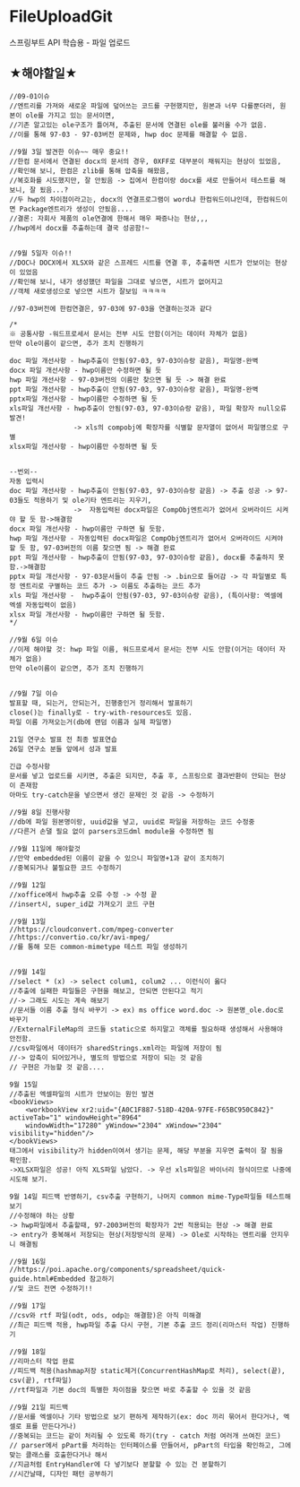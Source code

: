 # FileUploadGit
스프링부트 API 학습용 - 파일 업로드



## ★해야할일★


    //09-01이슈
    //엔트리를 가져와 새로운 파일에 덮어쓰는 코드를 구현했지만, 원본과 너무 다를뿐더러, 원본이 ole를 가지고 있는 문서이면,
    //기존 알고있는 ole구조가 틀어져, 추출된 문서에 연결된 ole를 불러올 수가 없음. 
    //이를 통해 97-03 - 97-03버전 문제와, hwp doc 문제를 해결할 수 없음.

    //9월 3일 발견한 이슈~~ 매우 중요!!
    //한컴 문서에서 연결된 docx의 문서의 경우, 0XFF로 대부분이 채워지는 현상이 있었음,
    //확인해 보니, 한컴은 zlib를 통해 압축을 해왔음,
    //복호화를 시도했지만, 잘 안됬음 -> 집에서 한컴이랑 docx를 새로 만들어서 테스트를 해보니, 잘 됬음...?
    //두 hwp의 차이점이라고는, docx의 연결프로그램이 word냐 한컴워드이냐인데, 한컴워드이면 Package엔트리가 생성이 안됬음....
    //결론: 자회사 제품의 ole연결에 한해서 매우 짜증나는 현상,,,
    //hwp에서 docx를 추출하는데 결국 성공함!~


    //9월 5일자 이슈!!
    //DOC나 DOCX에서 XLSX와 같은 스프레드 시트를 연결 후, 추출하면 시트가 안보이는 현상이 있었음
    //확인해 보니, 내가 생성했던 파일을 그대로 넣으면, 시트가 없어지고
    //객체 새로생성으로 넣으면 시트가 잘보임 ㅋㅋㅋㅋ

    //97-03버전에 한컴연결은, 97-03에 97-03을 연결하는것과 같다

    /*
    ※ 공통사항 -워드프로세서 문서는 전부 시도 안함(이거는 데이터 자체가 없음)
    만약 ole이름이 같으면, 추가 조치 진행하기

    doc 파일 개선사항 - hwp추출이 안됨(97-03, 97-03이슈랑 같음), 파일명-완벽
    docx 파일 개선사항 - hwp이름만 수정하면 될 듯
    hwp 파일 개선사항 - 97-03버전의 이름만 찾으면 될 듯 -> 해결 완료
    ppt 파일 개선사항 - hwp추출이 안됨(97-03, 97-03이슈랑 같음), 파일명-완벽
    pptx파일 개선사항 - hwp이름만 수정하면 될 듯
    xls파일 개선사항 - hwp추출이 안됨(97-03, 97-03이슈랑 같음), 파일 확장자 null오류 발견!
                    -> xls의 compobj에 확장자를 식별할 문자열이 없어서 파일명으로 구별
    xlsx파일 개선사항 - hwp이름만 수정하면 될 듯


    --번외--
    자동 입력시
    doc 파일 개선사항 - hwp추출이 안됨(97-03, 97-03이슈랑 같음) -> 추출 성공 -> 97-03들도 적용하기 및 ole기타 엔트리는 지우기,
                    ->  자동입력된 docx파일은 CompObj엔트리가 없어서 오버라이드 시켜야 할 듯 함->해결함
    docx 파일 개선사항 - hwp이름만 구하면 될 듯함.
    hwp 파일 개선사항 - 자동입력된 docx파일은 CompObj엔트리가 없어서 오버라이드 시켜야 할 듯 함, 97-03버전의 이름 찾으면 됨 -> 해결 완료
    ppt 파일 개선사항 - hwp추출이 안됨(97-03, 97-03이슈랑 같음), docx를 추출하지 못함.->해결함
    pptx 파일 개선사항 - 97-03문서들이 추출 안됨 -> .bin으로 들어감 -> 각 파일별로 특정 엔트리로 구별하는 코드 추가 -> 이름도 추출하는 코드 추가
    xls 파일 개선사항 -  hwp추출이 안됨(97-03, 97-03이슈랑 같음), (특이사항: 엑셀에 엑셀 자동입력이 없음)
    xlsx 파일 개선사항 - hwp이름만 구하면 될 듯함.
    */

    //9월 6일 이슈
    //이제 해야할 것: hwp 파일 이름, 워드프로세서 문서는 전부 시도 안함(이거는 데이터 자체가 없음)
    만약 ole이름이 같으면, 추가 조치 진행하기


    //9월 7일 이슈
    발표할 때, 되는거, 안되는거, 진행중인거 정리해서 발표하기
    close()는 finally로 - try-with-resources도 있음.
    파일 이름 가져오는거(db에 랜덤 이름과 실제 파일명)

    21일 연구소 발표 전 최종 발표연습
    26일 연구소 분들 앞에서 성과 발표

    긴급 수정사항
    문서를 넣고 업로드를 시키면, 추출은 되지만, 추출 후, 스프링으로 결과반환이 안되는 현상이 존재함
    아마도 try-catch문을 넣으면서 생긴 문제인 것 같음 -> 수정하기

    //9월 8일 진행사항
    //db에 파일 원본명이랑, uuid값을 넣고, uuid로 파일을 저장하는 코드 수정중
    //다른거 손댈 필요 없이 parsers코드dml module을 수정하면 됨

    //9월 11일에 해야할것
    //만약 embedded된 이름이 같을 수 있으니 파일명+1과 같이 조치하기
    //중복되거나 불필요한 코드 수정하기

    //9월 12일
    //xoffice에서 hwp추출 오류 수정 -> 수정 끝
    //insert시, super_id값 가져오기 코드 구현

    //9월 13일
    //https://cloudconvert.com/mpeg-converter
    //https://convertio.co/kr/avi-mpeg/
    //를 통해 모든 common-mimetype 테스트 파일 생성하기


    //9월 14일
    //select * (x) -> select colum1, colum2 ... 이런식이 옳다
    //추출에 실패한 파일들은 구현을 해보고, 안되면 안된다고 적기
    //-> 그래도 시도는 계속 해보기
    //문서들 이름 추출 형식 바꾸기 -> ex) ms office word.doc -> 원본명_ole.doc로 바꾸기
    //ExternalFileMap의 코드들 static으로 하지말고 객체를 필요하때 생성해서 사용해야 안전함.
    //csv파일에서 데이터가 sharedStrings.xml라는 파일에 저장이 됨
    //-> 압축이 되어있거나, 별도의 방법으로 저장이 되는 것 같음
    // 구현은 가능할 것 같음....

    9월 15일
    //추출된 엑셀파일의 시트가 안보이는 원인 발견
    <bookViews>
        <workbookView xr2:uid="{A0C1F887-518D-420A-97FE-F65BC950C842}" activeTab="1" windowHeight="8964" 
        windowWidth="17280" yWindow="2304" xWindow="2304" visibility="hidden"/>
    </bookViews>
    태그에서 visibility가 hidden이여서 생기는 문제, 해당 부분을 지우면 출력이 잘 됨을 확인함.
    ->XLSX파일은 성공! 아직 XLS파일 남았다. -> 우선 xls파일은 바이너리 형식이므로 나중에 시도해 보기.

    9월 14일 피드백 반영하기, csv추출 구현하기, 나머지 common mime-Type파일들 테스트해보기
    //수정해야 하는 상황
    -> hwp파일에서 추출할때, 97-2003버전의 확장자가 2번 적용되는 현상 -> 해결 완료
    -> entry가 중복해서 저장되는 현상(저장방식의 문제) -> Ole로 시작하는 엔트리를 안지우니 해결됨
    
    //9월 16일
    //https://poi.apache.org/components/spreadsheet/quick-guide.html#Embedded 참고하기
    //및 코드 전면 수정하기!!

    //9월 17일
    //csv와 rtf 파일(odt, ods, odp는 해결함)은 아직 미해결
    //최근 피드백 적용, hwp파일 추출 다시 구현, 기본 추출 코드 정리(리마스터 작업) 진행하기

    //9월 18일
    //리마스터 작업 완료
    //피드백 적용(hashmap저장 static제거(ConcurrentHashMap로 처리), select(끝), csv(끝), rtf파일)
    //rtf파일과 기본 doc의 특별한 차이점을 찾으면 바로 추출할 수 있을 것 같음

    //9월 21일 피드백
    //문서를 엑셀이나 기타 방법으로 보기 편하게 제작하기(ex: doc 끼리 묶어서 한다거나, 엑셀로 표를 만든다거나)
    //중복되는 코드는 같이 처리될 수 있도록 하기(try - catch 처럼 여러개 쓰여진 코드)
    // parser에서 pPart를 처리하는 인터페이스를 만들어서, pPart의 타입을 확인하고, 그에 맞는 클래스를 호출한다거나 해서
    //지금처럼 EntryHandler에 다 넣기보다 분할할 수 있는 건 분할하기
    //시간날때, 디자인 패턴 공부하기